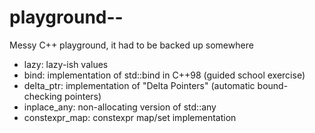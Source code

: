 # playground--
Messy C++ playground, it had to be backed up somewhere

- lazy: lazy-ish values
- bind: implementation of std::bind in C++98 (guided school exercise)
- delta_ptr: implementation of "Delta Pointers" (automatic bound-checking pointers)
- inplace_any: non-allocating version of std::any
- constexpr_map: constexpr map/set implementation
